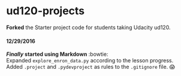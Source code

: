 ud120-projects
==============

**Forked** the Starter project code for students taking Udacity ud120.

#### 12/29/2016
**_Finally_ started using Markdown** :bowtie:  
Expanded `explore_enron_data.py` according to the lesson progress.      
Added `.project` and `.pydevproject` as rules to the  `.gitignore` file.  :scream:  

